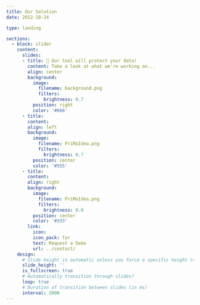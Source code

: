 ```yaml
---
title: Our Solution
date: 2022-10-24

type: landing

sections:
  - block: slider
    content:
      slides:
      - title: 👋 Our tool will protect your data!
        content: Take a look at what we're working on...
        align: center
        background:
          image:
            filename: background.png
            filters:
              brightness: 0.7
          position: right
          color: '#666'
      - title: 
        content: 
        align: left
        background:
          image:
            filename: PriMaIdea.png
            filters:
              brightness: 0.7
          position: center
          color: '#555'
      - title: 
        content: 
        align: right
        background:
          image:
            filename: PriMaIdea.png
            filters:
              brightness: 0.8
          position: center
          color: '#333'
        link:
          icon: 
          icon_pack: far
          text: Request a Demo
          url: ../contact/
    design:
      # Slide height is automatic unless you force a specific height (e.g. '400px')
      slide_height: ''
      is_fullscreen: true
      # Automatically transition through slides?
      loop: true
      # Duration of transition between slides (in ms)
      interval: 2000
---
```


